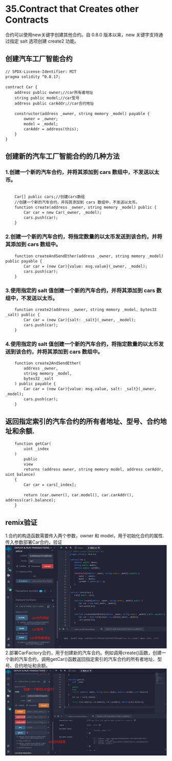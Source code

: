 # 35.Contract that Creates other Contracts

合约可以使用new关键字创建其他合约。自 0.8.0 版本以来，new 关键字支持通过指定 salt 选项创建 create2 功能。
## 创建汽车工厂智能合约
```solidity
// SPDX-License-Identifier: MIT
pragma solidity ^0.8.17;

contract Car {
    address public owner;//car所有者地址
    string public model;//car型号
    address public carAddr;//car合约地址

    constructor(address _owner, string memory _model) payable {
        owner = _owner;
        model = _model;
        carAddr = address(this);
    }
}
```

## 创建新的汽车工厂智能合约的几种方法

### 1.创建一个新的汽车合约，并将其添加到 cars 数组中，不发送以太币。
```solidity

    Car[] public cars;//创建cars数组
    //创建一个新的汽车合约，并将其添加到 cars 数组中，不发送以太币。
    function create(address _owner, string memory _model) public {
        Car car = new Car(_owner, _model);
        cars.push(car);
    }
```
### 2.创建一个新的汽车合约，将指定数量的以太币发送到该合约，并将其添加到 cars 数组中。
```solidity
    function createAndSendEther(address _owner, string memory _model) public payable {
        Car car = (new Car){value: msg.value}(_owner, _model);
        cars.push(car);
    }
```

### 3.使用指定的 salt 值创建一个新的汽车合约，并将其添加到 cars 数组中，不发送以太币。
```solidity
    function create2(address _owner, string memory _model, bytes32 _salt) public {
        Car car = (new Car){salt: _salt}(_owner, _model);
        cars.push(car);
    }
```

### 4.使用指定的 salt 值创建一个新的汽车合约，将指定数量的以太币发送到该合约，并将其添加到 cars 数组中。
```solidity
    function create2AndSendEther(
        address _owner,
        string memory _model,
        bytes32 _salt
    ) public payable {
        Car car = (new Car){value: msg.value, salt: _salt}(_owner, _model);
        cars.push(car);
    }
```

## 返回指定索引的汽车合约的所有者地址、型号、合约地址和余额.
```solidity
    function getCar(
        uint _index
    )
        public
        view
        returns (address owner, string memory model, address carAddr, uint balance)
    {
        Car car = cars[_index];

        return (car.owner(), car.model(), car.carAddr(), address(car).balance);
    }
```




## remix验证
1.合约的构造函数需要传入两个参数，owner 和 model，用于初始化合约的属性.传入参数部署Car合约，验证
![35-1.jpg](img/35-1.jpg)
2.部署CarFactory合约，用于创建新的汽车合约。例如调用create()函数，创建一个新的汽车合约，调用getCar()函数返回指定索引的汽车合约的所有者地址、型号、合约地址和余额。
![35-2.jpg](img/35-2.jpg)